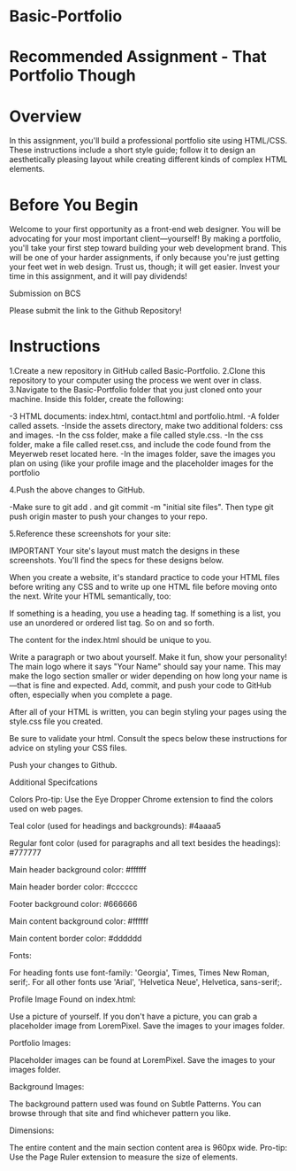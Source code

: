 # Basic-Portfolio

# Recommended Assignment - That Portfolio Though


 # Overview

In this assignment, you'll build a professional portfolio site using HTML/CSS. These instructions include a short style guide; follow it to design an aesthetically pleasing layout while creating different kinds of complex HTML elements.


# Before You Begin


Welcome to your first opportunity as a front-end web designer. You will be advocating for your most important client—yourself! By making a portfolio, you'll take your first step toward building your web development brand.
This will be one of your harder assignments, if only because you're just getting your feet wet in web design. Trust us, though; it will get easier. Invest your time in this assignment, and it will pay dividends!



Submission on BCS


Please submit the link to the Github Repository!



 # Instructions


1.Create a new repository in GitHub called Basic-Portfolio.
2.Clone this repository to your computer using the process we went over in class.
3.Navigate to the Basic-Portfolio folder that you just cloned onto your machine. Inside this folder, create the following:
  
  -3 HTML documents: index.html, contact.html and portfolio.html.
  -A folder called assets.
  -Inside the assets directory, make two additional folders: css and images.
  -In the css folder, make a file called style.css.
  -In the css folder, make a file called reset.css, and include the code found from the Meyerweb reset located here.
  -In the images folder, save the images you plan on using (like your profile image and the placeholder images for the 
   portfolio





4.Push the above changes to GitHub.

  -Make sure to git add . and git commit -m "initial site files". Then type git push origin master to push your changes to
   your repo.
   
5.Reference these screenshots for your site:










IMPORTANT Your site's layout must match the designs in these screenshots. You'll find the specs for these designs below.



When you create a website, it's standard practice to code your HTML files before writing any CSS and to write up one HTML file before moving onto the next. Write your HTML semantically, too:



If something is a heading, you use a heading tag.
If something is a list, you use an unordered or ordered list tag.
So on and so forth.



The content for the index.html should be unique to you.



Write a paragraph or two about yourself. Make it fun, show your personality!
The main logo where it says "Your Name" should say your name. This may make the logo section smaller or wider depending on how long your name is—that is fine and expected.
Add, commit, and push your code to GitHub often, especially when you complete a page.



After all of your HTML is written, you can begin styling your pages using the style.css file you created.



Be sure to validate your html.
Consult the specs below these instructions for advice on styling your CSS files.



Push your changes to Github.



Additional Specifcations



Colors Pro-tip: Use the Eye Dropper Chrome extension to find the colors used on web pages.


Teal color (used for headings and backgrounds): #4aaaa5

Regular font color (used for paragraphs and all text besides the headings): #777777

Main header background color: #ffffff

Main header border color: #cccccc

Footer background color: #666666

Main content background color: #ffffff

Main content border color: #dddddd




Fonts:


For heading fonts use font-family: 'Georgia', Times, Times New Roman, serif;.
For all other fonts use 'Arial', 'Helvetica Neue', Helvetica, sans-serif;.



Profile Image Found on index.html:


Use a picture of yourself.
If you don't have a picture, you can grab a placeholder image from LoremPixel. Save the images to your images folder.



Portfolio Images:


Placeholder images can be found at LoremPixel.
Save the images to your images folder.



Background Images:


The background pattern used was found on Subtle Patterns. You can browse through that site and find whichever pattern you like.



Dimensions:


The entire content and the main section content area is 960px wide.
Pro-tip: Use the Page Ruler extension to measure the size of elements.







